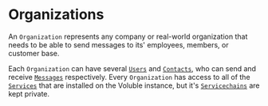 # Organizations

An `Organization` represents any company or real-world organization that needs to be able to send messages to its' employees, members, or customer base.

Each `Organization` can have several [`Users`](../users.md) and [`Contacts`](../contacts.md), who can send and receive [`Messages`](../messages.md) respectively. Every `Organization` has access to all of the [`Services`](../services-and-servicechains.md) that are installed on the Voluble instance, but it's [`Servicechains`](../services-and-servicechains.md) are kept private.

